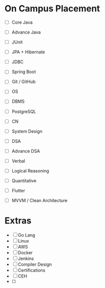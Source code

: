 
# On Campus Placement
- [ ] Core Java 
- [ ] Advance Java
- [ ] JUnit
- [ ] JPA + Hibernate
- [ ] JDBC
- [ ] Spring Boot
- [ ] Git / GitHub
- [ ] OS
- [ ] DBMS
- [ ] PostgreSQL
- [ ] CN
- [ ] System Design
- [ ] DSA
- [ ] Advance DSA
- [ ] Verbal 
- [ ] Logical Reasoning
- [ ] Quantitative 
- [ ] Flutter
- [ ] MVVM / Clean Architecture 


# Extras 
- [ ] Go Lang
- [ ] Linux
- [ ] AWS
- [ ] Docker
- [ ] Jenkins
- [ ] Compiler Design
- [ ] Certifications
- [ ] CEH
- [ ] 